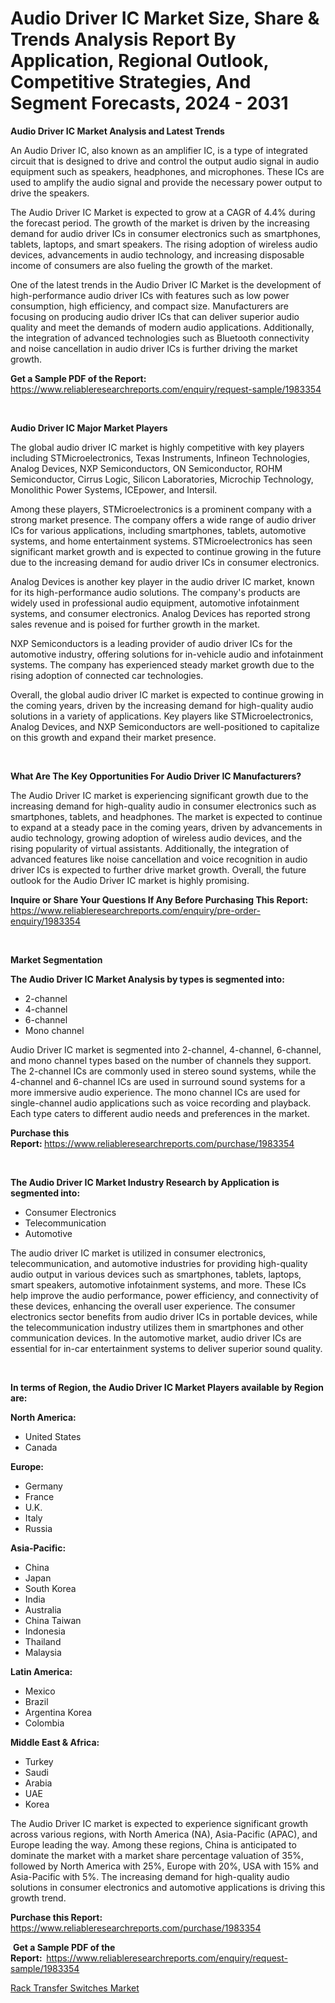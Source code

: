 <p><h1>Audio Driver IC Market Size, Share & Trends Analysis Report By Application, Regional Outlook, Competitive Strategies, And Segment Forecasts, 2024 - 2031</h1></p><p><strong>Audio Driver IC Market Analysis and Latest Trends</strong></p>
<p><p>An Audio Driver IC, also known as an amplifier IC, is a type of integrated circuit that is designed to drive and control the output audio signal in audio equipment such as speakers, headphones, and microphones. These ICs are used to amplify the audio signal and provide the necessary power output to drive the speakers.</p><p>The Audio Driver IC Market is expected to grow at a CAGR of 4.4% during the forecast period. The growth of the market is driven by the increasing demand for audio driver ICs in consumer electronics such as smartphones, tablets, laptops, and smart speakers. The rising adoption of wireless audio devices, advancements in audio technology, and increasing disposable income of consumers are also fueling the growth of the market.</p><p>One of the latest trends in the Audio Driver IC Market is the development of high-performance audio driver ICs with features such as low power consumption, high efficiency, and compact size. Manufacturers are focusing on producing audio driver ICs that can deliver superior audio quality and meet the demands of modern audio applications. Additionally, the integration of advanced technologies such as Bluetooth connectivity and noise cancellation in audio driver ICs is further driving the market growth.</p></p>
<p><strong>Get a Sample PDF of the Report:&nbsp;</strong> <a href="https://www.reliableresearchreports.com/enquiry/request-sample/1983354">https://www.reliableresearchreports.com/enquiry/request-sample/1983354</a></p>
<p>&nbsp;</p>
<p><strong>Audio Driver IC Major Market Players</strong></p>
<p><p>The global audio driver IC market is highly competitive with key players including STMicroelectronics, Texas Instruments, Infineon Technologies, Analog Devices, NXP Semiconductors, ON Semiconductor, ROHM Semiconductor, Cirrus Logic, Silicon Laboratories, Microchip Technology, Monolithic Power Systems, ICEpower, and Intersil.</p><p>Among these players, STMicroelectronics is a prominent company with a strong market presence. The company offers a wide range of audio driver ICs for various applications, including smartphones, tablets, automotive systems, and home entertainment systems. STMicroelectronics has seen significant market growth and is expected to continue growing in the future due to the increasing demand for audio driver ICs in consumer electronics.</p><p>Analog Devices is another key player in the audio driver IC market, known for its high-performance audio solutions. The company's products are widely used in professional audio equipment, automotive infotainment systems, and consumer electronics. Analog Devices has reported strong sales revenue and is poised for further growth in the market.</p><p>NXP Semiconductors is a leading provider of audio driver ICs for the automotive industry, offering solutions for in-vehicle audio and infotainment systems. The company has experienced steady market growth due to the rising adoption of connected car technologies.</p><p>Overall, the global audio driver IC market is expected to continue growing in the coming years, driven by the increasing demand for high-quality audio solutions in a variety of applications. Key players like STMicroelectronics, Analog Devices, and NXP Semiconductors are well-positioned to capitalize on this growth and expand their market presence.</p></p>
<p>&nbsp;</p>
<p><strong>What Are The Key Opportunities For Audio Driver IC Manufacturers?</strong></p>
<p><p>The Audio Driver IC market is experiencing significant growth due to the increasing demand for high-quality audio in consumer electronics such as smartphones, tablets, and headphones. The market is expected to continue to expand at a steady pace in the coming years, driven by advancements in audio technology, growing adoption of wireless audio devices, and the rising popularity of virtual assistants. Additionally, the integration of advanced features like noise cancellation and voice recognition in audio driver ICs is expected to further drive market growth. Overall, the future outlook for the Audio Driver IC market is highly promising.</p></p>
<p><strong>Inquire or Share Your Questions If Any Before Purchasing This Report:</strong> <a href="https://www.reliableresearchreports.com/enquiry/pre-order-enquiry/1983354">https://www.reliableresearchreports.com/enquiry/pre-order-enquiry/1983354</a></p>
<p>&nbsp;</p>
<p><strong>Market Segmentation</strong></p>
<p><strong>The Audio Driver IC Market Analysis by types is segmented into:</strong></p>
<p><ul><li>2-channel</li><li>4-channel</li><li>6-channel</li><li>Mono channel</li></ul></p>
<p><p>Audio Driver IC market is segmented into 2-channel, 4-channel, 6-channel, and mono channel types based on the number of channels they support. The 2-channel ICs are commonly used in stereo sound systems, while the 4-channel and 6-channel ICs are used in surround sound systems for a more immersive audio experience. The mono channel ICs are used for single-channel audio applications such as voice recording and playback. Each type caters to different audio needs and preferences in the market.</p></p>
<p><strong>Purchase this Report:&nbsp;</strong><a href="https://www.reliableresearchreports.com/purchase/1983354">https://www.reliableresearchreports.com/purchase/1983354</a></p>
<p>&nbsp;</p>
<p><strong>The Audio Driver IC Market Industry Research by Application is segmented into:</strong></p>
<p><ul><li>Consumer Electronics</li><li>Telecommunication</li><li>Automotive</li></ul></p>
<p><p>The audio driver IC market is utilized in consumer electronics, telecommunication, and automotive industries for providing high-quality audio output in various devices such as smartphones, tablets, laptops, smart speakers, automotive infotainment systems, and more. These ICs help improve the audio performance, power efficiency, and connectivity of these devices, enhancing the overall user experience. The consumer electronics sector benefits from audio driver ICs in portable devices, while the telecommunication industry utilizes them in smartphones and other communication devices. In the automotive market, audio driver ICs are essential for in-car entertainment systems to deliver superior sound quality.</p></p>
<p>&nbsp;</p>
<p><strong>In terms of Region, the Audio Driver IC Market Players available by Region are:</strong></p>
<p>
    <p> <strong> North America: </strong>
        <ul>
            <li>United States</li>
            <li>Canada</li>
        </ul>
        </p> 
    <p> <strong> Europe: </strong>
        <ul>
            <li>Germany</li>
            <li>France</li>
            <li>U.K.</li>
            <li>Italy</li>
            <li>Russia</li>
        </ul>
        </p> 
    <p> <strong> Asia-Pacific: </strong>
        <ul>
            <li>China</li>
            <li>Japan</li>
            <li>South Korea</li>
            <li>India</li>
            <li>Australia</li>
            <li>China Taiwan</li>
            <li>Indonesia</li>
            <li>Thailand</li>
            <li>Malaysia</li>
        </ul>
        </p> 
    <p> <strong> Latin America: </strong>
        <ul>
            <li>Mexico</li>
            <li>Brazil</li>
            <li>Argentina Korea</li>
            <li>Colombia</li>
        </ul>
        </p> 
    <p> <strong> Middle East & Africa: </strong>
        <ul>
            <li>Turkey</li>
            <li>Saudi</li>
            <li>Arabia</li>
            <li>UAE</li>
            <li>Korea</li>
        </ul>
    </p>
    </p>
<p><p>The Audio Driver IC market is expected to experience significant growth across various regions, with North America (NA), Asia-Pacific (APAC), and Europe leading the way. Among these regions, China is anticipated to dominate the market with a market share percentage valuation of 35%, followed by North America with 25%, Europe with 20%, USA with 15% and Asia-Pacific with 5%. The increasing demand for high-quality audio solutions in consumer electronics and automotive applications is driving this growth trend.</p></p>
<p><strong>Purchase this Report: </strong><a href="https://www.reliableresearchreports.com/purchase/1983354">https://www.reliableresearchreports.com/purchase/1983354</a></p>
<p>&nbsp;<strong>Get a Sample PDF of the Report:&nbsp;&nbsp;</strong><a href="https://www.reliableresearchreports.com/enquiry/request-sample/1983354">https://www.reliableresearchreports.com/enquiry/request-sample/1983354</a></p>
<p><strong></strong></p>
<p><p><a href="https://github.com/lbird53714/Market-Research-Report-List-3/blob/main/rack-transfer-switches-market.md">Rack Transfer Switches Market</a></p></p>